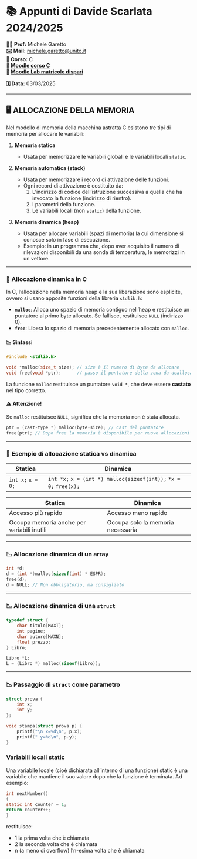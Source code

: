 # 📚 Appunti di Davide Scarlata 2024/2025

**👨‍🎓 Prof:** Michele Garetto  
**✉️ Mail:** [michele.garetto@unito.it](mailto:michele.garetto@unito.it)  
**📌 Corso:** C  
**🔗 [Moodle corso C](https://informatica.i-learn.unito.it/course/view.php?id=3066)**  
**🔗 [Moodle Lab matricole dispari](https://esami.i-learn.unito.it/course/view.php?id=2062)**

**🗓 Data:** 03/03/2025

---

## 🖥 ALLOCAZIONE DELLA MEMORIA

Nel modello di memoria della macchina astratta C esistono tre tipi di memoria per allocare le variabili:

1. **Memoria statica**
    
    - Usata per memorizzare le variabili globali e le variabili locali `static`.
2. **Memoria automatica (stack)**
    
    - Usata per memorizzare i record di attivazione delle funzioni.
    - Ogni record di attivazione è costituito da:
        1. L’indirizzo di codice dell’istruzione successiva a quella che ha invocato la funzione (indirizzo di rientro).
        2. I parametri della funzione.
        3. Le variabili locali (non `static`) della funzione.
3. **Memoria dinamica (heap)**
    
    - Usata per allocare variabili (spazi di memoria) la cui dimensione si conosce solo in fase di esecuzione.
    - Esempio: in un programma che, dopo aver acquisito il numero di rilevazioni disponibili da una sonda di temperatura, le memorizzi in un vettore.

---

### 🔹 Allocazione dinamica in C

In C, l’allocazione nella memoria heap e la sua liberazione sono esplicite, ovvero si usano apposite funzioni della libreria `stdlib.h`:

- **`malloc`**: Alloca uno spazio di memoria contiguo nell’heap e restituisce un puntatore al primo byte allocato. Se fallisce, restituisce `NULL` (indirizzo 0).
- **`free`**: Libera lo spazio di memoria precedentemente allocato con `malloc`.

#### 📉 **Sintassi**

```c
#include <stdlib.h>

void *malloc(size_t size); // size è il numero di byte da allocare
void free(void *ptr);      // passo il puntatore della zona da deallocare
```

La funzione `malloc` restituisce un puntatore `void *`, che deve essere **castato** nel tipo corretto.

#### ⚠️ **Attenzione!**

Se `malloc` restituisce `NULL`, significa che la memoria non è stata allocata.

```c
ptr = (cast-type *) malloc(byte-size); // Cast del puntatore
free(ptr); // Dopo free la memoria è disponibile per nuove allocazioni
```

---

### 🔸 **Esempio di allocazione statica vs dinamica**

|**Statica**|**Dinamica**|
|---|---|
|`int x;` `x = 0;`|`int *x;` `x = (int *) malloc(sizeof(int));` `*x = 0;` `free(x);`|

|**Statica**|**Dinamica**|
|---|---|
|Accesso più rapido|Accesso meno rapido|
|Occupa memoria anche per variabili inutili|Occupa solo la memoria necessaria|

---

### 📉 **Allocazione dinamica di un array**

```c
int *d;
d = (int *)malloc(sizeof(int) * ESPR);
free(d);
d = NULL; // Non obbligatorio, ma consigliato
```

---

### 📉 **Allocazione dinamica di una `struct`**

```c
typedef struct { 
    char titolo[MAXT]; 
    int pagine; 
    char autore[MAXN]; 
    float prezzo; 
} Libro; 

Libro *L;
L = (Libro *) malloc(sizeof(Libro));
```

---

### 📉 **Passaggio di `struct` come parametro**

```c
struct prova {
    int x; 
    int y; 
}; 

void stampa(struct prova p) { 
    printf("\n x=%d\n", p.x); 
    printf(" y=%d\n", p.y);
}
```
### Variabili locali static
Una variabile locale (cioè dichiarata all’interno di una funzione)
static è una variabile che mantiene il suo valore dopo che la funzione è terminata. Ad esempio: 
```c
int nextNumber()
{
static int counter = 1;
return counter++;
}
```
restituisce: 
- 1 la prima volta che è chiamata 
- 2 la seconda volta che è chiamata 
- n (a meno di overflow) l’n-esima volta che è chiamata